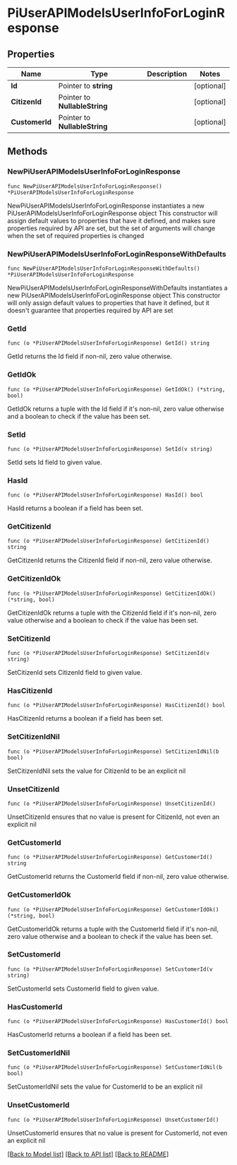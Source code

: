 # PiUserAPIModelsUserInfoForLoginResponse

## Properties

Name | Type | Description | Notes
------------ | ------------- | ------------- | -------------
**Id** | Pointer to **string** |  | [optional] 
**CitizenId** | Pointer to **NullableString** |  | [optional] 
**CustomerId** | Pointer to **NullableString** |  | [optional] 

## Methods

### NewPiUserAPIModelsUserInfoForLoginResponse

`func NewPiUserAPIModelsUserInfoForLoginResponse() *PiUserAPIModelsUserInfoForLoginResponse`

NewPiUserAPIModelsUserInfoForLoginResponse instantiates a new PiUserAPIModelsUserInfoForLoginResponse object
This constructor will assign default values to properties that have it defined,
and makes sure properties required by API are set, but the set of arguments
will change when the set of required properties is changed

### NewPiUserAPIModelsUserInfoForLoginResponseWithDefaults

`func NewPiUserAPIModelsUserInfoForLoginResponseWithDefaults() *PiUserAPIModelsUserInfoForLoginResponse`

NewPiUserAPIModelsUserInfoForLoginResponseWithDefaults instantiates a new PiUserAPIModelsUserInfoForLoginResponse object
This constructor will only assign default values to properties that have it defined,
but it doesn't guarantee that properties required by API are set

### GetId

`func (o *PiUserAPIModelsUserInfoForLoginResponse) GetId() string`

GetId returns the Id field if non-nil, zero value otherwise.

### GetIdOk

`func (o *PiUserAPIModelsUserInfoForLoginResponse) GetIdOk() (*string, bool)`

GetIdOk returns a tuple with the Id field if it's non-nil, zero value otherwise
and a boolean to check if the value has been set.

### SetId

`func (o *PiUserAPIModelsUserInfoForLoginResponse) SetId(v string)`

SetId sets Id field to given value.

### HasId

`func (o *PiUserAPIModelsUserInfoForLoginResponse) HasId() bool`

HasId returns a boolean if a field has been set.

### GetCitizenId

`func (o *PiUserAPIModelsUserInfoForLoginResponse) GetCitizenId() string`

GetCitizenId returns the CitizenId field if non-nil, zero value otherwise.

### GetCitizenIdOk

`func (o *PiUserAPIModelsUserInfoForLoginResponse) GetCitizenIdOk() (*string, bool)`

GetCitizenIdOk returns a tuple with the CitizenId field if it's non-nil, zero value otherwise
and a boolean to check if the value has been set.

### SetCitizenId

`func (o *PiUserAPIModelsUserInfoForLoginResponse) SetCitizenId(v string)`

SetCitizenId sets CitizenId field to given value.

### HasCitizenId

`func (o *PiUserAPIModelsUserInfoForLoginResponse) HasCitizenId() bool`

HasCitizenId returns a boolean if a field has been set.

### SetCitizenIdNil

`func (o *PiUserAPIModelsUserInfoForLoginResponse) SetCitizenIdNil(b bool)`

 SetCitizenIdNil sets the value for CitizenId to be an explicit nil

### UnsetCitizenId
`func (o *PiUserAPIModelsUserInfoForLoginResponse) UnsetCitizenId()`

UnsetCitizenId ensures that no value is present for CitizenId, not even an explicit nil
### GetCustomerId

`func (o *PiUserAPIModelsUserInfoForLoginResponse) GetCustomerId() string`

GetCustomerId returns the CustomerId field if non-nil, zero value otherwise.

### GetCustomerIdOk

`func (o *PiUserAPIModelsUserInfoForLoginResponse) GetCustomerIdOk() (*string, bool)`

GetCustomerIdOk returns a tuple with the CustomerId field if it's non-nil, zero value otherwise
and a boolean to check if the value has been set.

### SetCustomerId

`func (o *PiUserAPIModelsUserInfoForLoginResponse) SetCustomerId(v string)`

SetCustomerId sets CustomerId field to given value.

### HasCustomerId

`func (o *PiUserAPIModelsUserInfoForLoginResponse) HasCustomerId() bool`

HasCustomerId returns a boolean if a field has been set.

### SetCustomerIdNil

`func (o *PiUserAPIModelsUserInfoForLoginResponse) SetCustomerIdNil(b bool)`

 SetCustomerIdNil sets the value for CustomerId to be an explicit nil

### UnsetCustomerId
`func (o *PiUserAPIModelsUserInfoForLoginResponse) UnsetCustomerId()`

UnsetCustomerId ensures that no value is present for CustomerId, not even an explicit nil

[[Back to Model list]](../README.md#documentation-for-models) [[Back to API list]](../README.md#documentation-for-api-endpoints) [[Back to README]](../README.md)


